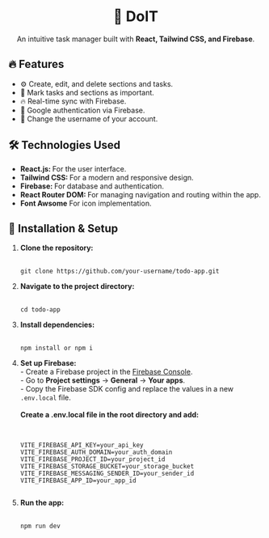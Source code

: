 <h1 align="center"> 📝 DoIT</h1>
<p align="center">
  An intuitive task manager built with <b>React, Tailwind CSS, and Firebase</b>.
</p>

<h2>🔥 Features</h2>
<ul>
  <li>⚙️ Create, edit, and delete sections and tasks.</li>
  <li>📌 Mark tasks and sections as important.</li>
  <li>🔥 Real-time sync with Firebase.</li>
  <li>👤 Google authentication via Firebase.</li>
  <li>🔧 Change the username of your account.</li>
</ul>

<h2>🛠️ Technologies Used</h2>
<ul>
  <li>
    <b>React.js: </b> For the user interface.
  </li>
  <li>
    <b>Tailwind CSS: </b> For a modern and responsive design.
  </li>
  <li>
    <b>Firebase: </b> For database and authentication.
  </li>
  <li>
    <b>React Router DOM: </b> For managing navigation and routing within the app.
  </li>
  <li>
    <b>Font Awsome</b> For icon implementation.
  </li>
</ul>

<h2>🚀 Installation & Setup</h2>
<ol>
  <li>
    <b>Clone the repository:</b>
    <br><br>
    <pre><code>git clone https://github.com/your-username/todo-app.git</code></pre>
  </li>
  
  <li>
    <b>Navigate to the project directory:</b>
    <br><br>
    <pre><code>cd todo-app</code></pre>
  </li>

  <li>
    <b>Install dependencies:</b>
    <br><br>
    <pre><code>npm install or npm i</code></pre>
  </li>

  <li>
    <b>Set up Firebase:</b>
    <br>
    - Create a Firebase project in the <a href="https://console.firebase.google.com/"> Firebase Console</a>.
    <br>
    - Go to <b>Project settings</b> → <b>General</b> → <b>Your apps</b>.
    <br>
    - Copy the Firebase SDK config and replace the values in a new <code>.env.local</code> file.
    <br><br>
    <b>Create a .env.local file in the root directory and add:</b>
    <br><br>
    <pre><code>
VITE_FIREBASE_API_KEY=your_api_key
VITE_FIREBASE_AUTH_DOMAIN=your_auth_domain
VITE_FIREBASE_PROJECT_ID=your_project_id
VITE_FIREBASE_STORAGE_BUCKET=your_storage_bucket
VITE_FIREBASE_MESSAGING_SENDER_ID=your_sender_id
VITE_FIREBASE_APP_ID=your_app_id
    </code></pre>
  </li>

  <li>
    <b>Run the app:</b>
    <br><br>
    <pre><code>npm run dev</code></pre>
  </li>
</ol>
